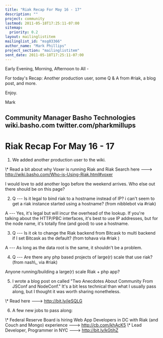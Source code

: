 ```yaml
---
title: "Riak Recap For May 16 - 17"
description: ""
project: community
lastmod: 2011-05-18T17:25:11-07:00
sitemap:
  priority: 0.2
layout: mailinglistitem
mailinglist_id: "msg03366"
author_name: "Mark Phillips"
project_section: "mailinglistitem"
sent_date: 2011-05-18T17:25:11-07:00
---
```



Early Evening, Morning, Afternoon to All -

For today's Recap: Another production user, some Q & A from #riak, a
blog post, and more.

Enjoy.

Mark

Community Manager
Basho Technologies
wiki.basho.com
twitter.com/pharkmillups
------------------------------------


Riak Recap For May 16 - 17
====================

1) We added another production user to the wiki.

\\* Read a bit about why Voxer is running Riak and Riak Search here ---&gt;
http://wiki.basho.com/Who-is-Using-Riak.html#voxer

I would love to add another logo before the weekend arrives. Who else
out there should be on this page?

2) Q --- Is it legal to bind riak to a hostname instead of IP? i can't
seem to get a riak instance started using a hostname? (from nibblebot
via #riak)

 A --- Yes, it's legal but will incur the overhead of the lookup. If
you're talking about the HTTP/PBC interfaces, it's best to use IP
addresses, but for the node name, it's totally fine (and good) to use
a hostname.

3) Q --- Is it ok to change the Riak backend from Bitcask to multi
backend if I set Bitcask as the default? (from tohava via #riak )

 A --- As long as the data root is the same, it shouldn't be a problem.

4) Q --- Are there any php based projects of large(r) scale that use
riak? (from nash\\_ via #riak)

 Anyone running/building a large(r) scale Riak + php app?

5) I wrote a blog post on called "Two Anecdotes About Community From
JSConf and NodeConf." It's a bit less technical than what I usually
pass along, but I thought it was worth sharing nonetheless.

\\* Read here ---&gt; http://bit.ly/ieSQLG

6) A few new jobs to pass along:

\\* Federal Reserve Board is hiring Web App Developers in DC with Riak
(and Couch and Mongo) experience ---&gt; http://cb.com/khAcK5
\\* Lead Developer, Programmer in NYC ---&gt; http://bit.ly/kGtjhZ


